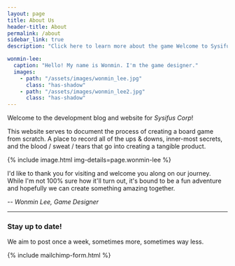 ```yaml
---
layout: page
title: About Us
header-title: About
permalink: /about
sidebar_link: true
description: "Click here to learn more about the game Welcome to Sysifus Corp."

wonmin-lee:
  caption: "Hello! My name is Wonmin. I'm the game designer."
  images:
    - path: "/assets/images/wonmin_lee.jpg"
      class: "has-shadow"
    - path: "/assets/images/wonmin_lee2.jpg"
      class: "has-shadow"
---
```


Welcome to the development blog and website for _Sysifus Corp_!

This website serves to document the process of creating a board game from scratch. A place to record all of the ups & downs, inner-most secrets, and the blood / sweat / tears that go into creating a tangible product.

{% include image.html img-details=page.wonmin-lee %}

I'd like to thank you for visiting and welcome you along on our journey. While I'm not 100% sure how it'll turn out, it's bound to be a fun adventure and hopefully we can create something amazing together.

-- _Wonmin Lee, Game Designer_

---

### Stay up to date!
We aim to post once a week, sometimes more, sometimes way less.

{% include mailchimp-form.html %}
